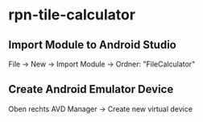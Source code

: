 # rpn-tile-calculator


## Import Module to Android Studio

File -> New -> Import Module -> Ordner: "FileCalculator"

## Create Android Emulator Device

Oben rechts AVD Manager -> Create new virtual device
